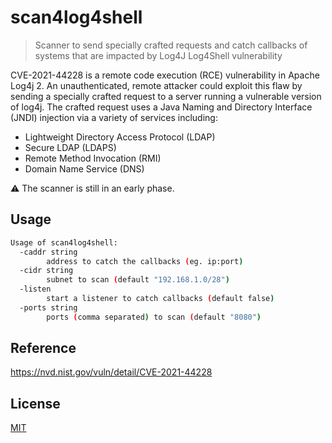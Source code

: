 # scan4log4shell
> Scanner to send specially crafted requests and catch callbacks of systems that are impacted by Log4J Log4Shell vulnerability

CVE-2021-44228 is a remote code execution (RCE) vulnerability in Apache Log4j 2. An unauthenticated, remote attacker could exploit this flaw by sending a specially crafted request to a server running a vulnerable version of log4j. The crafted request uses a Java Naming and Directory Interface (JNDI) injection via a variety of services including:
- Lightweight Directory Access Protocol (LDAP)
- Secure LDAP (LDAPS)
- Remote Method Invocation (RMI)
- Domain Name Service (DNS)

:warning: The scanner is still in an early phase.

## Usage 
```bash
Usage of scan4log4shell:
  -caddr string
    	address to catch the callbacks (eg. ip:port)
  -cidr string
    	subnet to scan (default "192.168.1.0/28")
  -listen
    	start a listener to catch callbacks (default false)
  -ports string
    	ports (comma separated) to scan (default "8080")
```

## Reference
https://nvd.nist.gov/vuln/detail/CVE-2021-44228


## License
[MIT](LICENCE)
